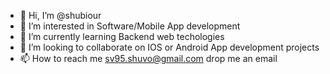 - 👋 Hi, I’m @shubiour
- 👀 I’m interested in Software/Mobile App development
- 🌱 I’m currently learning Backend web techologies
- 💞️ I’m looking to collaborate on IOS or Android App development projects
- 📫 How to reach me sv95.shuvo@gmail.com drop me an email

<!---
shubiour/shubiour is a ✨ special ✨ repository because its `README.md` (this file) appears on your GitHub profile.
You can click the Preview link to take a look at your changes.
--->

